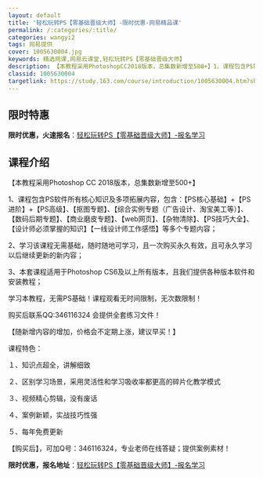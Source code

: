 ```yaml
---
layout: default
title: '轻松玩转PS【零基础晋级大师】-限时优惠-网易精品课'
permalink: /:categories/:title/
categories: wangyi2
tags: 网易提供
cover: 1005630004.jpg
keywords: 精选网课,网易云课堂,轻松玩转PS【零基础晋级大师】
description: 【本教程采用PhotoshopCC2018版本，总集数新增至500+】1、课程包含PS软件所有核心知识及多项拓展内容，包
classid: 1005630004
targetlink: https://study.163.com/course/introduction/1005630004.htm?share=1&shareId=1025206652&utm_campaign=share&utm_medium=iphoneShare&utm_source=&utm_u=1025206652
---
```


## 限时特惠

**限时优惠，火速报名**：[轻松玩转PS【零基础晋级大师】-报名学习](https://study.163.com/course/introduction/1005630004.htm?share=1&shareId=1025206652&utm_campaign=share&utm_medium=iphoneShare&utm_source=&utm_u=1025206652)

## 课程介绍

【本教程采用Photoshop CC 2018版本，总集数新增至500+】

1、课程包含PS软件所有核心知识及多项拓展内容，包含：【PS核心基础】+【PS进阶】+【PS高级】、【抠图专题】、【综合实例专题（广告设计、淘宝美工等）】、【数码后期专题】、【商业磨皮专题】、【web网页】、【杂物清除】、【PS技巧大全】、【设计师必须掌握的知识】【一线设计师工作感悟】等多个专题内容；



2、学习该课程无需基础，随时随地可学习，且一次购买永久有效，且可永久学习以后继续更新的新内容；



3、本套课程适用于Photoshop CS6及以上所有版本，且我们提供各种版本软件和安装教程；

  学习本教程，无需PS基础！课程观看无时间限制，无次数限制！ 

  购买后联系QQ:346116324 会提供全套练习文件！

【随新增内容的增加，价格会不定期上涨，建议早买！】

课程特色：

１、知识点超全，讲解细致

２、区别学习场景，采用灵活性和学习吸收率都更高的碎片化教学模式

３、视频精心剪辑，没有废话

４、案例新颖，实战技巧性强

５、每年免费更新

【购买后】，可加Q号：346116324，专业老师在线答疑；提供案例素材！

**限时优惠，报名地址**：[轻松玩转PS【零基础晋级大师】-报名学习](https://study.163.com/course/introduction/1005630004.htm?share=1&shareId=1025206652&utm_campaign=share&utm_medium=iphoneShare&utm_source=&utm_u=1025206652)

